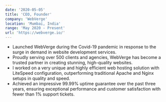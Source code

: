 ```yaml
---
date: '2020-05-05'
title: 'CEO, Founder'
company: 'WebVerge'
location: 'Mumbai, India'
range: 'May 2020 - Present'
url: 'https://webverge.io/'
---
```


- Launched WebVerge during the Covid-19 pandemic in response to the surge in demand in website development services.
- Proudly serving over 500 clients and agencies, WebVerge has become a trusted partner in creating stunning, high-quality websites.
- I worked on a very unique and highly efficient web hosting solution with LiteSpeed configuration, outperforming traditional Apache and Nginx setups in quality and speed.
- Achieved an impressive 99.99% uptime guarantee over the past three years, ensuring exceptional performance and customer satisfaction with fewer than 1% support tickets.
